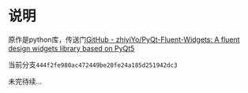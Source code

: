 # 说明

原作是python库，传送门[GitHub - zhiyiYo/PyQt-Fluent-Widgets: A fluent design widgets library based on PyQt5](https://github.com/zhiyiYo/PyQt-Fluent-Widgets)

当前分支`444f2fe980ac472449be20fe24a185d251942dc3`

未完待续...


